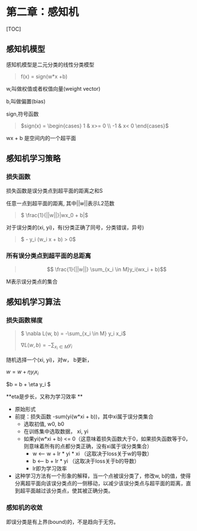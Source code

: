 # 第二章：感知机

[TOC]

## 感知机模型

感知机模型是二元分类的线性分类模型

>  f(x) = sign(w*x +b)

w,叫做权值或者权值向量(weight vector)

b,叫做偏置(bias)

sign,符号函数

> $sign(x) = \begin{cases} 1 & x>= 0 \\ -1 & x< 0 \end{cases}$

wx + b 是空间内的一个超平面

## 感知机学习策略

### 损失函数

损失函数是误分类点到超平面的距离之和S

任意一点到超平面的距离, 其中||w||表示L2范数

> $ \frac{1}{||w||}|wx_0 + b|$

对于误分类的(xi, yi)，有(分类正确了同号，分类错误，异号)

> $ - y_i (w_i x + b) > 0$

### 所有误分类点到超平面的总距离

> $$ \frac{1}{||w||} \sum_{x_i \in M}y_i(wx_i + b)$$

M表示误分类点的集合

## 感知机学习算法

### 损失函数梯度

> $ \nabla L(w, b) = -\sum_{x_i \in M} y_i x_i$
>
> $\nabla L(w, b) = - \sum_{x_i \in M} y_i$

随机选择一个(xi, yi)，对w， b更新，

$w = w + \eta y_i x_i$

$b = b + \eta y_i $

**eta是步长，又称为学习效率 **

- 原始形式
- 前提：损失函数 -sum(yi(w*xi + b))，其中xi属于误分类集合
  - 选取初值, w0, b0
  - 在训练集中选取数据， xi, yi
  - 如果yi(w*xi + b) <= 0（这意味着损失函数大于0，如果损失函数等于0，则意味着所有的点都分类正确，没有xi属于误分类集合）
    - w <-- w + lr * yi * xi （这取决于loss关于w的导数）
    - b <-- b + lr * yi  （这取决于loss关于b的导数）
    - lr即为学习效率
- 这种学习方法有一个形象的解释，当一个点被误分类了，修改w, b的值，使得分离超平面向该误分类点的一侧移动，以减少该误分类点与超平面的距离，直到超平面越过该分类点，使其被正确分类。

### 感知机的收敛

即误分类是有上界(bound)的，不是趋向于无穷。